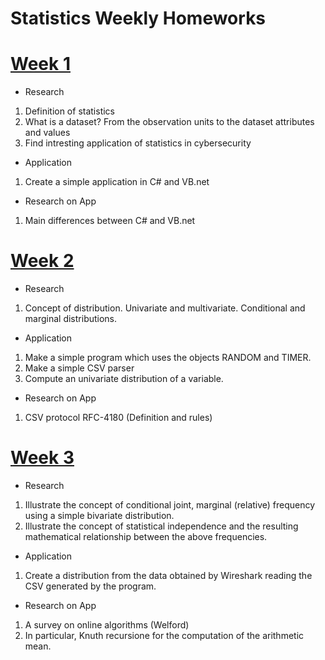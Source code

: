 # Statistics Weekly Homeworks

# [Week 1](https://ktot0.github.io/Statistics/week1)

* Research
1. Definition of statistics
2. What is a dataset? From the observation units to the dataset attributes and values
3. Find intresting application of statistics in cybersecurity

* Application
1. Create a simple application in C# and VB.net

* Research on App
1. Main differences between C# and VB.net

# [Week 2](https://ktot0.github.io/Statistics/week2)

* Research
1. Concept of distribution. Univariate and multivariate. Conditional and marginal distributions.

* Application
1. Make a simple program which uses the objects RANDOM and TIMER.
2. Make a simple CSV parser
3. Compute an univariate distribution of a variable.

* Research on App
1. CSV protocol RFC-4180 (Definition and rules)

# [Week 3](https://ktot0.github.io/Statistics/week3)

* Research
1. Illustrate the concept of conditional joint, marginal (relative) frequency using a simple bivariate distribution.
2. Illustrate the concept of statistical independence and the resulting mathematical relationship between the above frequencies.

* Application
1. Create a distribution from the data obtained by Wireshark reading the CSV generated by the program.

* Research on App
1. A survey on online algorithms (Welford)
2. In particular, Knuth recursione for the computation of the arithmetic mean.
